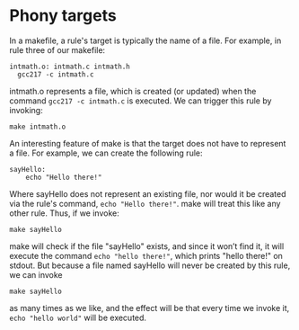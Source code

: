 # Phony targets

In a makefile, a rule's target is typically the name of a file. For example, in rule three of our makefile:

```
intmath.o: intmath.c intmath.h
  gcc217 -c intmath.c
```

intmath.o represents a file, which is created (or updated) when the command `gcc217 -c intmath.c` is executed. We can trigger this rule by invoking:

```
make intmath.o
```

An interesting feature of make is that the target does not have to represent a file. For example, we can create the following rule:

```
sayHello:
    echo "Hello there!"
```

Where sayHello does not represent an existing file, nor would it be created via the rule's command, `echo "Hello there!"`. make will treat this like any other rule. Thus, if we invoke:

```
make sayHello
```

make will check if the file "sayHello" exists, and since it won’t find it, it will execute the command `echo "hello there!"`, which prints "hello there!" on stdout. But because a file named sayHello will never be created by this rule, we can invoke

```
make sayHello
```

as many times as we like, and the effect will be that every time we invoke it, `echo "hello world"` will be executed.&#x20;
